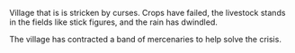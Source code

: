 Village that is is stricken by curses. Crops have failed, the livestock stands in  the fields like stick figures, and the rain has dwindled.

The village has contracted a band of mercenaries to help solve the crisis.